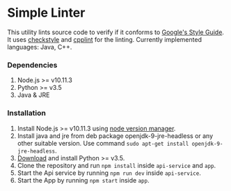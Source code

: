 # Simple Linter
This utility lints source code to verify if it conforms to [Google's Style Guide](https://github.com/google/styleguide). It uses [checkstyle](https://checkstyle.org/index.html) and [cpplint](https://github.com/google/styleguide/tree/gh-pages/cpplint) for the linting. Currently implemented languages: Java, C++.

### Dependencies
1. Node.js >= v10.11.3
2. Python >= v3.5
3. Java & JRE

### Installation
1. Install Node.js >= v10.11.3 using [node version manager](https://github.com/nvm-sh/nvm#install--update-script).
2. Install java and jre from deb package openjdk-9-jre-headless or any other suitable version. Use command `sudo apt-get install openjdk-9-jre-headless`.
3. [Download](https://www.python.org/downloads/) and install Python >= v3.5.
4. Clone the repository and run `npm install` inside `api-service` and `app`.
5. Start the Api service by running `npm run dev` inside `api-service`.
6. Start the App by running `npm start` inside `app`.


